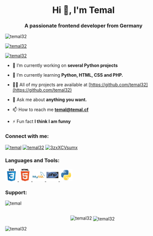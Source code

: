 <h1 align="center">Hi 👋, I'm Temal</h1>
<h3 align="center">A passionate frontend developer from Germany</h3>

<p align="left"> <img src="https://komarev.com/ghpvc/?username=temal32&label=Profile%20views&color=0e75b6&style=flat" alt="temal32" /> </p>

<p align="left"> <a href="https://github.com/ryo-ma/github-profile-trophy"><img src="https://github-profile-trophy.vercel.app/?username=temal32" alt="temal32" /></a> </p>

<p align="left"> <a href="https://twitter.com/temal32" target="blank"><img src="https://img.shields.io/twitter/follow/temal32?logo=twitter&style=for-the-badge" alt="temal32" /></a> </p>

- 🔭 I’m currently working on **several Python projects**

- 🌱 I’m currently learning **Python, HTML, CSS and PHP.**

- 👨‍💻 All of my projects are available at [https://github.com/temal32](https://github.com/temal32)

- 💬 Ask me about **anything you want.**

- 📫 How to reach me **temal@temal.cf**

- ⚡ Fun fact **I think I am funny**

<h3 align="left">Connect with me:</h3>
<p align="left">
<a href="https://dev.to/temal" target="blank"><img align="center" src="https://raw.githubusercontent.com/rahuldkjain/github-profile-readme-generator/master/src/images/icons/Social/devto.svg" alt="temal" height="30" width="40" /></a>
<a href="https://twitter.com/temal32" target="blank"><img align="center" src="https://raw.githubusercontent.com/rahuldkjain/github-profile-readme-generator/master/src/images/icons/Social/twitter.svg" alt="temal32" height="30" width="40" /></a>
<a href="https://discord.gg/3zxXCVsumx" target="blank"><img align="center" src="https://raw.githubusercontent.com/rahuldkjain/github-profile-readme-generator/master/src/images/icons/Social/discord.svg" alt="3zxXCVsumx" height="30" width="40" /></a>
</p>

<h3 align="left">Languages and Tools:</h3>
<p align="left"> <a href="https://www.w3schools.com/css/" target="_blank" rel="noreferrer"> <img src="https://raw.githubusercontent.com/devicons/devicon/master/icons/css3/css3-original-wordmark.svg" alt="css3" width="40" height="40"/> </a> <a href="https://www.w3.org/html/" target="_blank" rel="noreferrer"> <img src="https://raw.githubusercontent.com/devicons/devicon/master/icons/html5/html5-original-wordmark.svg" alt="html5" width="40" height="40"/> </a> <a href="https://www.mysql.com/" target="_blank" rel="noreferrer"> <img src="https://raw.githubusercontent.com/devicons/devicon/master/icons/mysql/mysql-original-wordmark.svg" alt="mysql" width="40" height="40"/> </a> <a href="https://www.php.net" target="_blank" rel="noreferrer"> <img src="https://raw.githubusercontent.com/devicons/devicon/master/icons/php/php-original.svg" alt="php" width="40" height="40"/> </a> <a href="https://www.python.org" target="_blank" rel="noreferrer"> <img src="https://raw.githubusercontent.com/devicons/devicon/master/icons/python/python-original.svg" alt="python" width="40" height="40"/> </a> </p>


<h3 align="left">Support:</h3>
<p><a href="https://www.buymeacoffee.com/temal"> <img align="left" src="https://cdn.buymeacoffee.com/buttons/v2/default-yellow.png" height="50" width="210" alt="temal" /></a></p><br><br>


<p><img align="left" src="https://github-readme-stats.vercel.app/api/top-langs?username=temal32&show_icons=true&locale=en&layout=compact" alt="temal32" /></p>

<p>&nbsp;<img align="center" src="https://github-readme-stats.vercel.app/api?username=temal32&show_icons=true&locale=en" alt="temal32" /></p>

<p><img align="center" src="https://github-readme-streak-stats.herokuapp.com/?user=temal32&" alt="temal32" /></p>

